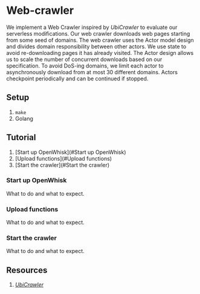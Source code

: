 # Web-crawler

We implement a Web Crawler inspired by *UbiCrawler* to evaluate our serverless modifications. Our web crawler downloads
web pages starting from some seed of domains. The web crawler uses the Actor model design and divides domain
responsibility between other actors. We use state to avoid re-downloading pages it has already visited. The Actor design
allows us to scale the number of concurrent downloads based on our specification. To avoid DoS-ing domains, we limit
each actor to asynchronously download from at most 30 different domains. Actors checkpoint periodically and can be
continued if stopped.

## Setup
1. `make`
1. Golang

## Tutorial

1. [Start up OpenWhisk](#Start up OpenWhisk)
1. [Upload functions](#Upload functions)
1. [Start the crawler](#Start the crawler)

### Start up OpenWhisk

What to do and what to expect.

### Upload functions

What to do and what to expect.

### Start the crawler

What to do and what to expect.

## Resources

1. [*UbiCrawler*](http://static.aminer.org/pdf/PDF/001/073/501/ubicrawler_a_scalable_fully_distributed_web_crawler.pdf)
